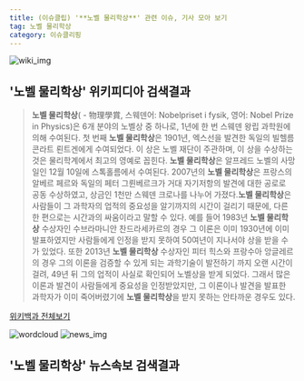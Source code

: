 ```yaml
---
title: (이슈클립) '**노벨 물리학상**' 관련 이슈, 기사 모아 보기
tag: 노벨 물리학상
category: 이슈클리핑
---
```

![wiki_img](https://user-images.githubusercontent.com/42597476/44503234-41136a80-a6d0-11e8-9071-6fc6418eafe4.png)
## **'**노벨 물리학상**'** 위키피디아 검색결과
>**노벨 물리학상**( - 物理學賞, 스웨덴어: Nobelpriset i fysik, 영어: Nobel Prize in Physics)은 6개 분야의 노벨상 중 하나로, 1년에 한 번 스웨덴 왕립 과학원에 의해 수여된다. 첫 번째 **노벨 물리학상**은 1901년, 엑스선을 발견한 독일의 빌헬름 콘라트 뢴트겐에게 수여되었다. 이 상은 노벨 재단이 주관하며, 이 상을 수상하는 것은 물리학계에서 최고의 영예로 꼽힌다. **노벨 물리학상**은 알프레드 노벨의 사망일인 12월 10일에 스톡홀름에서 수여된다. 2007년의 **노벨 물리학상**은 프랑스의 알베르 페르와 독일의 페터 그륀베르크가 거대 자기저항의 발견에 대한 공로로 공동 수상하였고, 상금인 1천만 스웨덴 크로나를 나누어 가졌다.**노벨 물리학상**은 사람들이 그 과학자의 업적의 중요성을 알기까지의 시간이 걸리기 때문에, 다른 한 편으로는 시간과의 싸움이라고 말할 수 있다. 예를 들어 1983년 **노벨 물리학상** 수상자인 수브라마니안 찬드라세카르의 경우 그 이론은 이미 1930년에 이미 발표하였지만 사람들에게 인정을 받지 못하여 50여년이 지나서야 상을 받을 수가 있었다. 또한 2013년 **노벨 물리학상** 수상자인 피터 힉스와 프랑수아 앙글레르의 경우 그의 이론을 검증할 수 있게 되는 과학기술이 발전하기 까지 오랜 시간이 걸려, 49년 뒤 그의 업적이 사실로 확인되어 노벨상을 받게 되었다. 그래서 많은 이론과 발견이 사람들에게 중요성을 인정받았지만, 그 이론이나 발견을 발표한 과학자가 이미 죽어버렸기에 **노벨 물리학상**을 받지 못하는 안타까운 경우도 있다.

<a href="https://ko.wikipedia.org/wiki/노벨 물리학상" target="_blank">위키백과 전체보기</a>

![wordcloud](https://s3.ap-northeast-2.amazonaws.com/lyrics101-wordcloud/2018-10-02-1538475364.png)
![news_img](https://user-images.githubusercontent.com/42597476/44507050-1206f400-a6e4-11e8-8d98-7ffbfebb353f.png)
## **'**노벨 물리학상**'** 뉴스속보 검색결과

